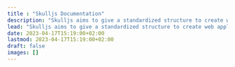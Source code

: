 ```yaml
---
title : "Skulljs Documentation"
description: "Skulljs aims to give a standardized structure to create web applications based on popular Javascript / Typescript frameworks."
lead: "Skulljs aims to give a standardized structure to create web applications based on popular Javascript / Typescript frameworks."
date: 2023-04-17T15:19:00+02:00
lastmod: 2023-04-17T15:19:00+02:00
draft: false
images: []
---
```

